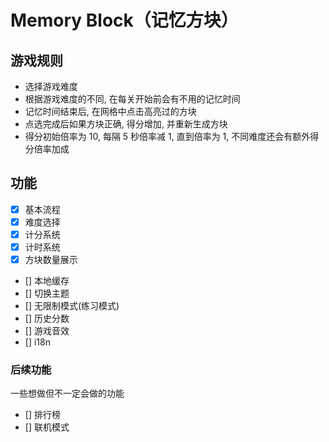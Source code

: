 # Memory Block（记忆方块）

## 游戏规则
- 选择游戏难度
- 根据游戏难度的不同, 在每关开始前会有不用的记忆时间
- 记忆时间结束后, 在网格中点击高亮过的方块
- 点选完成后如果方块正确, 得分增加, 并重新生成方块
- 得分初始倍率为 10, 每隔 5 秒倍率减 1, 直到倍率为 1, 不同难度还会有额外得分倍率加成

## 功能
- [x] 基本流程
- [x] 难度选择
- [x] 计分系统
- [x] 计时系统
- [x] 方块数量展示
- [] 本地缓存
- [] 切换主题
- [] 无限制模式(练习模式)
- [] 历史分数
- [] 游戏音效
- [] i18n

### 后续功能
一些想做但不一定会做的功能
- [] 排行榜
- [] 联机模式
